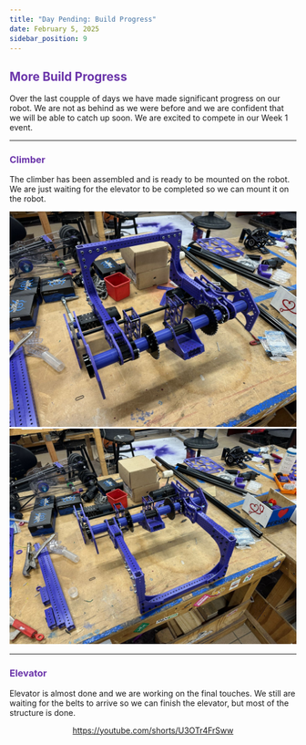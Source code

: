 ```yaml
---
title: "Day Pending: Build Progress"
date: February 5, 2025
sidebar_position: 9
---
```


## <b><span style="color:#6b35aa">More Build Progress</span></b>

Over the last coupple of days we have made significant progress on our robot. We are not as behind as we were before and we are confident that we will be able to catch up soon. We are excited to compete in our Week 1 event.

<hr>

### <b><span style="color:#6b35aa">Climber</span></b>

The climber has been assembled and is ready to be mounted on the robot. We are just waiting for the elevator to be completed so we can mount it on the robot.

<div align="center">

![Climber](Climber%20(1).jpg)
![Climber](Climber%20(2).jpg)

</div>

<hr>

### <b><span style="color:#6b35aa">Elevator</span></b>

Elevator is almost done and we are working on the final touches. We still are waiting for the belts to arrive so we can finish the elevator, but most of the structure is done.

<div align="center">

https://youtube.com/shorts/U3OTr4FrSww

</div>

